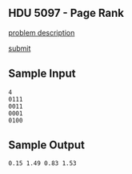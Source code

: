 
## HDU 5097 - Page Rank ##

[problem description](http://acm.hdu.edu.cn/showproblem.php?pid=5097)

[submit](http://acm.hust.edu.cn/vjudge/problem/viewProblem.action?id=68255)

## Sample Input ##

```
4
0111
0011
0001
0100
```

## Sample Output ##

```
0.15 1.49 0.83 1.53
```